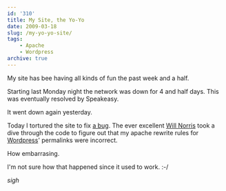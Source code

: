 ```yaml
---
id: '310'
title: My Site, the Yo-Yo
date: 2009-03-18
slug: /my-yo-yo-site/
tags:
    - Apache
    - Wordpress
archive: true
---
```


My site has bee having all kinds of fun the past week and a half.

Starting last Monday night the network was down for 4 and half days. This was
eventually resolved by Speakeasy.

<!-- more -->

It went down again yesterday.

Today I tortured the site to fix
[a bug](http://code.google.com/p/diso/issues/detail?id=101). The ever
excellent [Will Norris](http://willnorris.com/) took a dive through the code
to figure out that my apache rewrite rules for
[Wordpress](http://wordpress.org/)' permalinks were incorrect.

How embarrasing.

I'm not sure how that happened since it used to work. :-/

_sigh_

